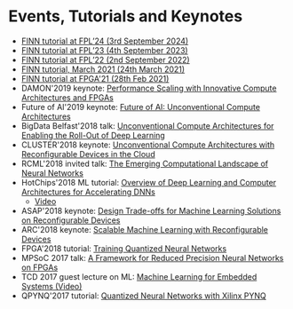 # Events, Tutorials and Keynotes
* [FINN tutorial at FPL’24 (3rd September 2024)](https://xilinx.github.io/finn//2024/09/24/finn-tutorial-fpl24.html)
* [FINN tutorial at FPL’23 (4th September 2023)](https://github.com/Xilinx/finn/discussions/861)
* [FINN tutorial at FPL’22 (2nd September 2022)](https://github.com/Xilinx/finn/discussions/672)
* [FINN tutorial, March 2021 (24th March 2021)](https://xilinx.github.io/finn//2021/03/11/finn-tutorial-march21.html)
* [FINN tutorial at FPGA'21 (28th Feb 2021)](https://xilinx.github.io/finn//2021/01/27/finn-tutorial-fpga21.html)
* DAMON'2019 keynote:  <a href="https://github.com/Xilinx/finn/blob/github-pages/docs/DAMON2019_Blott_final.pdf" target="_blank">Performance Scaling with Innovative Compute Architectures and FPGAs</a>
* Future of AI'2019 keynote:  <a href="https://github.com/Xilinx/finn/blob/github-pages/docs/FutureofAI2019_Blott.pdf" target="_blank">Future of AI: Unconventional Compute Architectures</a>
* BigData Belfast'2018 talk: <a href="https://github.com/Xilinx/finn/blob/github-pages/docs/BigDataBelfast2018.pdf" target="_blank">Unconventional Compute Architectures for Enabling the Roll-Out of Deep Learning</a>
* CLUSTER'2018 keynote: <a href="https://github.com/Xilinx/finn/blob/github-pages/docs/IEEECluster2018.pdf" target="_blank">Unconventional Compute Architectures with Reconfigurable Devices in the Cloud</a>
* RCML'2018 invited talk: <a href="https://github.com/Xilinx/finn/blob/github-pages/docs/RCML2018.pdf" target="_blank">The Emerging Computational Landscape of Neural Networks</a>
* HotChips'2018 ML tutorial: <a href="https://github.com/Xilinx/finn/blob/github-pages/docs/Hotchips2018_Tutorial.pdf" target="_blank">Overview of Deep Learning and Computer Architectures for Accelerating DNNs</a>
  + <a href="https://youtu.be/ydsZ7A0FF0I" target="_blank">Video</a>
* ASAP'2018 keynote: <a href="https://github.com/Xilinx/finn/blob/github-pages/docs/ASAP2018.pdf" target="_blank">Design Trade-offs for Machine Learning Solutions on Reconfigurable Devices</a>
* ARC'2018 keynote: <a href="https://github.com/Xilinx/finn/blob/github-pages/docs/ARC2018.pdf" target="_blank">Scalable Machine Learning with Reconfigurable Devices</a>
* FPGA'2018 tutorial: <a href="https://github.com/Xilinx/finn/blob/github-pages/docs/FPGA2018_Tutorial.pdf" target="_blank">Training Quantized Neural Networks</a>
* MPSoC 2017 talk: <a href="https://github.com/Xilinx/finn/blob/github-pages/docs/MPSOC2018.pdf" target="_blank">A Framework for Reduced Precision Neural Networks on FPGAs</a>
* TCD 2017 guest lecture on ML: <a href="https://www.youtube.com/watch?v=pIVh-4tqjPc" target="_blank">Machine Learning for Embedded Systems (Video)</a>
* QPYNQ'2017 tutorial: <a href="https://www.ntnu.edu/ie/eecs/qpynq" target="_blank">Quantized Neural Networks with Xilinx PYNQ</a>
